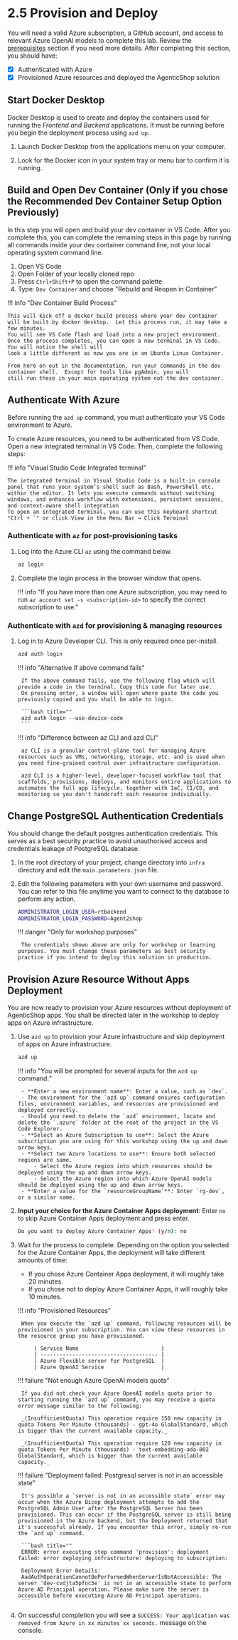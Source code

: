 # 2.5 Provision and Deploy

You will need a valid Azure subscription, a GitHub account, and access to relevant Azure OpenAI models to complete this lab. Review the [prerequisites](./00-Prerequisites.md) section if you need more details. After completing this section, you should have:

- [X] Authenticated with Azure
- [X] Provisioned Azure resources and deployed the AgenticShop solution

## Start Docker Desktop

Docker Desktop is used to create and deploy the containers used for running the _Frontend and Backend_ applications. It must be running before you begin the deployment process using `azd up`.

1. Launch Docker Desktop from the applications menu on your computer.

2. Look for the Docker icon in your system tray or menu bar to confirm it is running.

## Build and Open Dev Container (Only if you chose the Recommended Dev Container Setup Option Previously)

In this step you will open and build your dev container in VS Code.  After you complete this, you can complete the remaining steps in this page by running all commands inside
your dev container command line, not your local operating system command line.

1. Open VS Code
2. Open Folder of your locally cloned repo
3. Press `Ctrl+Shift+P` to open the command palette
4. Type: `Dev Container` and choose "Rebuild and Reopen in Container"

!!! info "Dev Container Build Process"

    This will kick off a docker build process where your dev container will be built by docker desktop.  Let this process run, it may take a few minutes.
    You will see VS Code flash and load into a new project environment.  Once the process completes, you can open a new terminal in VS Code.  You will notice the shell will
    look a little different as now you are in an Ubuntu Linux Container.

    From here on out in the documentation, run your commands in the dev container shell.  Except for tools like pgAdmin, you will
    still run these in your main operating system not the dev container.

## Authenticate With Azure

Before running the `azd up` command, you must authenticate your VS Code environment to Azure.

To create Azure resources, you need to be authenticated from VS Code. Open a new integrated terminal in VS Code. Then, complete the following steps:

!!! info "Visual Studio Code Integrated terminal"

    The integrated terminal in Visual Studio Code is a built-in console panel that runs your system’s shell such as Bash, PowerShell etc. within the editor. It lets you execute commands without switching windows, and enhances workflow with extensions, persistent sessions, and context-aware shell integration
    To open an integrated terminal, you can use this keyboard shortcut "Ctrl + `" or click View in the Menu Bar → Click Terminal

### Authenticate with `az` for post-provisioning tasks

1. Log into the Azure CLI `az` using the command below.

    ```bash  title=""
    az login
    ```

2. Complete the login process in the browser window that opens.

    !!! info "If you have more than one Azure subscription, you may need to run `az account set -s <subscription-id>` to specify the correct subscription to use."

### Authenticate with `azd` for provisioning & managing resources

1. Log in to Azure Developer CLI. This is only required once per-install.

    ```bash title=""
    azd auth login
    ```

    !!! info "Alternative if above command fails"

        If the above command fails, use the following flag which will provide a code in the terminal. Copy this code for later use.
        On pressing enter, a window will open where paste the code you previously copied and you shall be able to login.

        ```bash title=""
        azd auth login --use-device-code
        ```

    !!! info "Difference between az CLI and azd CLI"

        az CLI is a granular control-plane tool for managing Azure resources such as VMs, networking, storage, etc. and is used when you need fine‑grained control over infrastructure configuration.

        azd CLI is a higher-level, developer-focused workflow tool that scaffolds, provisions, deploys, and monitors entire applications to automates the full app lifecycle, together with IaC, CI/CD, and monitoring so you don't handcraft each resource individually.

## Change PostgreSQL Authentication Credentials

You should change the default postgres authentication credentials. This serves as a best security practice to avoid unauthorised access and credentials leakage of PostgreSQL database.

1. In the root directory of your project, change directory into `infra` directory and edit the `main.parameters.json` file.

2. Edit the following parameters with your own username and password. You can refer to this file anytime you want to connect to the database to perform any action.

    ```bash title=""
    ADMINISTRATOR_LOGIN_USER=rtbackend
    ADMINISTRATOR_LOGIN_PASSWORD=Agent2shop
    ```
    
    !!! danger "Only for workshop purposes"

        The credentials shown above are only for workshop or learning purposes. You must change these parameters as best security practice if you intend to deploy this solution in production.

## Provision Azure Resource Without Apps Deployment

You are now ready to provision your Azure resources without deployment of AgenticShop apps. You shall be directed later in the workshop to deploy apps on Azure infrastructure.

1. Use `azd up` to provision your Azure infrastructure and skip deployment of apps on Azure infrastructure.

    ```bash title=""
    azd up
    ```

    !!! info "You will be prompted for several inputs for the `azd up` command:"

        - **Enter a new environment name**: Enter a value, such as `dev`.
        - The environment for the `azd up` command ensures configuration files, environment variables, and resources are provisioned and deployed correctly.
        - Should you need to delete the `azd` environment, locate and delete the `.azure` folder at the root of the project in the VS Code Explorer.
        - **Select an Azure Subscription to use**: Select the Azure subscription you are using for this workshop using the up and down arrow keys.
        - **Select two Azure locations to use**: Ensure both selected regions are same. 
            - Select the Azure region into which resources should be deployed using the up and down arrow keys.
            - Select the Azure region into which Azure OpenAI models should be deployed using the up and down arrow keys.        
        - **Enter a value for the `resourceGroupName`**: Enter `rg-dev`, or a similar name.

2. **Input your choice for the Azure Container Apps deployment**: Enter `no` to skip Azure Container Apps deployment and press enter.

    ```bash title=""
    Do you want to deploy Azure Container Apps? (y/n): no
    ```

2. Wait for the process to complete. Depending on the option you selected for the Azure Container Apps, the deployment will take different amounts of time:
    - If you chose Azure Container Apps deployment, it will roughly take 20 minutes.
    - If you chose not to deploy Azure Container Apps, it will roughly take 10 minutes.

    !!! info "Provisioned Resources"

        When you execute the `azd up` command, following resources will be provisioned in your subscription. You can view these resources in the resource group you have provisioned.

            | Service Name                          | 
            | ------------------------------------- | 
            | Azure Flexible server for PostgreSQL  |
            | Azure OpenAI Service                  |

    !!! failure "Not enough Azure OpenAI models quota"

        If you did not check your Azure OpenAI models quota prior to starting running the `azd up` command, you may receive a quota error message similar to the following:

        _(InsufficientQuota) This operation require 150 new capacity in quota Tokens Per Minute (thousands) - gpt-4o GlobalStandard, which is bigger than the current available capacity._
        
	    _(InsufficientQuota) This operation require 120 new capacity in quota Tokens Per Minute (thousands) - text-embedding-ada-002 GlobalStandard, which is bigger than the current available capacity._

    !!! failure "Deployment failed: Postgresql server is not in an accessible state"

        It's possible a `server is not in an accessible state` error may occur when the Azure Bicep deployment attempts to add the PostgreSQL Admin User after the PostgreSQL Server has been provisioned. This can occur if the PostgreSQL server is still being provisioned in the Azure backend, but the Deployment returned that it's successful already. If you encounter this error, simply re-run the `azd up` command.

        ```bash title=""
        ERROR: error executing step command 'provision': deployment failed: error deploying infrastructure: deploying to subscription:

        Deployment Error Details:
        AadAuthOperationCannotBePerformedWhenServerIsNotAccessible: The server 'dev-cvdjta5pfnc5e' is not in an accessible state to perform Azure AD Principal operation. Please make sure the server is accessible before executing Azure AD Principal operations.
        ```

3. On successful completion you will see a `SUCCESS: Your application was removed from Azure in xx minutes xx seconds.` message on the console.